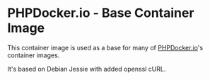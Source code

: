 PHPDocker.io - Base Container Image
====================================

This container image is used as a base for many of [PHPDocker.io](http://phpdocker.io)'s container images.

It's based on Debian Jessie with added openssl cURL.
